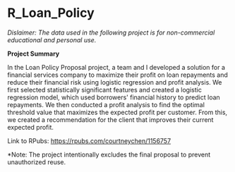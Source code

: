 # R_Loan_Policy

*Dislaimer: The data used in the following project is for non-commercial educational and personal use.*

**Project Summary**

In the Loan Policy Proposal project, a team and I developed a solution for a financial services company to maximize their profit on loan repayments and reduce their financial risk using logistic regression and profit analysis. We first selected statistically significant features and created a logistic regression model, which used borrowers' financial history to predict loan repayments. We then conducted a profit analysis to find the optimal threshold value that maximizes the expected profit per customer. From this, we created a recommendation for the client that improves their current expected profit. 

Link to RPubs: https://rpubs.com/courtneychen/1156757

*Note: The project intentionally excludes the final proposal to prevent unauthorized reuse.
